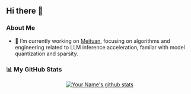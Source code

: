 ## Hi there 👋

<!--
**HandH1998/HandH1998** is a ✨ _special_ ✨ repository because its `README.md` (this file) appears on your GitHub profile.

Here are some ideas to get you started: 
- 🌱 I’m currently learning 
- 😄 Pronouns: ...
- ⚡ Fun fact: ...
- 👯 I’m looking to collaborate on ...
- 🤔 I’m looking for help with ... 
- 💬 Ask me about ... -->

### About Me
- 🔭 I’m currently working on [Meituan](https://www.meituan.com/en-US/about-us), focusing on algorithms and engineering related to LLM inference acceleration, familar with model quantization and sparsity.
<!-- - 💻 I'm lucky to contribute to some open source projects: [SGLang](https://github.com/sgl-project/sglang), [vLLM](https://github.com/vllm-project/vllm), [TorchAO](https://github.com/pytorch/ao), [Megatron-DeepSpeed](https://github.com/deepspeedai/Megatron-DeepSpeed) and [LightSeq](https://github.com/bytedance/lightseq). -->
<!-- - 🚀 I'm proud to build some projects from scratch:
    - [AutoSmoothQuant](https://github.com/AniZpZ/AutoSmoothQuant): An easy-to-use package for implementing SmoothQuant for LLMs.
    - [QQQ](https://github.com/HandH1998/QQQ): QQQ is an innovative and hardware-optimized W4A8 quantization solution for LLMs. -->

<!-- - 📫 Contact: 007aabbcc411@gmail.com
- 📚 Google Scholar: https://scholar.google.com/citations?hl=zh-CN&user=MBR97ZIAAAAJ -->

### 📊 My GitHub Stats

<div align="center">
    <a href="https://github.com/putizi-super">
        <img align="center" src="https://github-readme-stats.vercel.app/api?username=HandH1998&show_icons=true&include_all_commits=true&theme=buefy&hide_border=true" alt="Your Name's github stats" />
    </a>
</div>